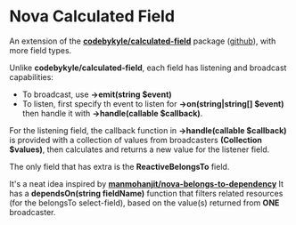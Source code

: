 # Nova Calculated Field
An extension of the [**codebykyle/calculated-field**](https://codebykyle.com/blog/laravel-nova-custom-calculated-field) package ([github](https://github.com/codebykyle/calculated-field)), with more field types.

Unlike **codebykyle/calculated-field**, each field has listening and broadcast capabilities:
* To broadcast, use **->emit(string $event)**
* To listen, first specify th event to listen for **->on(string|string[] $event)** then handle it with **->handle(callable $callback)**.

For the listening field, the callback function in **->handle(callable $callback)** is provided with a collection of values from broadcasters **(Collection $values)**, then calculates and returns a new value for the listener field.

The only field that has extra is the **ReactiveBelongsTo** field.

It's a neat idea inspired by [**manmohanjit/nova-belongs-to-dependency**](https://novapackages.com/packages/manmohanjit/nova-belongs-to-dependency)
It has a **dependsOn(string fieldName)** function that filters related resources (for the belongsTo select-field), based on the value(s) returned from **ONE** broadcaster.
